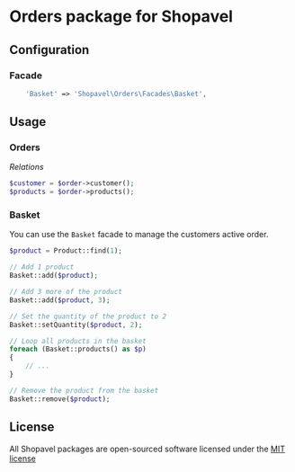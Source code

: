 Orders package for Shopavel
===========================

Configuration
-------------

### Facade

```php
    'Basket' => 'Shopavel\Orders\Facades\Basket',
```


Usage
-----

### Orders

*Relations*

```php
$customer = $order->customer();
$products = $order->products();
```

### Basket

You can use the `Basket` facade to manage the customers active order.

```php
$product = Product::find(1);

// Add 1 product
Basket::add($product);

// Add 3 more of the product
Basket::add($product, 3);

// Set the quantity of the product to 2
Basket::setQuantity($product, 2);

// Loop all products in the basket
foreach (Basket::products() as $p)
{
    // ...
}

// Remove the product from the basket
Basket::remove($product);
```


License
-------

All Shopavel packages are open-sourced software licensed under the [MIT license](http://opensource.org/licenses/MIT)